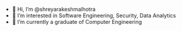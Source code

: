 - 👋 Hi, I’m @shreyarakeshmalhotra
- 👀 I’m interested in Software Engineering, Security, Data Analytics
- 🌱 I’m currently a graduate of Computer Engineering

<!---
shreyarakeshmalhotra/shreyarakeshmalhotra is a ✨ special ✨ repository because its `README.md` (this file) appears on your GitHub profile.
You can click the Preview link to take a look at your changes.
--->
